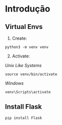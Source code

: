 # Introdução

## Virtual Envs

1) Create:

```
python3 -m venv venv
```

2) Activate:

*Unix Like Systems*
```
source venv/bin/activate
```

*Windows*

```
venv\Scripts\activate
```


## Install Flask

```
pip install Flask
```
